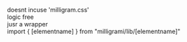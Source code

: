 doesnt incuse 'milligram.css'  
logic free  
jusr a wrapper  
import { [elementname] }  from "milligrami/lib/[elementname]"